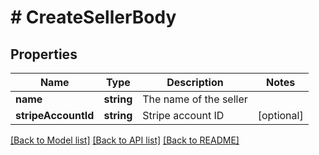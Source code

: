 # # CreateSellerBody

## Properties

Name | Type | Description | Notes
------------ | ------------- | ------------- | -------------
**name** | **string** | The name of the seller |
**stripeAccountId** | **string** | Stripe account ID | [optional]

[[Back to Model list]](../../README.md#models) [[Back to API list]](../../README.md#endpoints) [[Back to README]](../../README.md)
